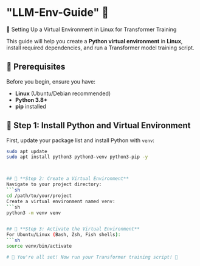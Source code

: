 # "LLM-Env-Guide" 🤖
🚀 Setting Up a Virtual Environment in Linux for Transformer Training

This guide will help you create a **Python virtual environment** in **Linux**, install required dependencies, and run a Transformer model training script.



## 📢 **Prerequisites**
Before you begin, ensure you have:
- **Linux** (Ubuntu/Debian recommended)
- **Python 3.8+**
- **pip** installed



## 📌 **Step 1: Install Python and Virtual Environment**
First, update your package list and install Python with `venv`:
```sh
sudo apt update
sudo apt install python3 python3-venv python3-pip -y



## 📌 **Step 2: Create a Virtual Environment**
Navigate to your project directory:
```sh
cd /path/to/your/project
Create a virtual environment named venv:
```sh
python3 -m venv venv


## 📌 **Step 3: Activate the Virtual Environment**
For Ubuntu/Linux (Bash, Zsh, Fish shells):
```sh
source venv/bin/activate

# 🚀 You're all set! Now run your Transformer training script! 🎉
